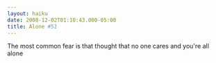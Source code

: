 ```yaml
---
layout: haiku
date: 2008-12-02T01:10:43.000-05:00
title: Alone #51
---
```


The most common fear
is that thought that no one cares
and you're all alone
